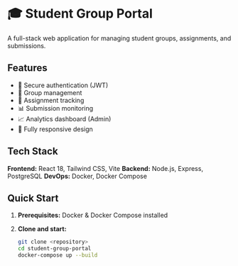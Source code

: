 # 🎓 Student Group Portal

A full-stack web application for managing student groups, assignments, and submissions.

## Features

- 🔐 Secure authentication (JWT)
- 👥 Group management
- 📝 Assignment tracking
- 📊 Submission monitoring
- 📈 Analytics dashboard (Admin)
- 📱 Fully responsive design

## Tech Stack

**Frontend:** React 18, Tailwind CSS, Vite
**Backend:** Node.js, Express, PostgreSQL
**DevOps:** Docker, Docker Compose

## Quick Start

1. **Prerequisites:** Docker & Docker Compose installed

2. **Clone and start:**
   ```bash
   git clone <repository>
   cd student-group-portal
   docker-compose up --build
